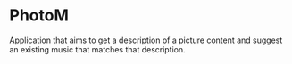 # PhotoM
Application that aims to get a description of a picture content and suggest an existing music that matches that description.
